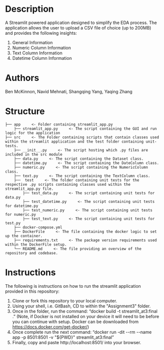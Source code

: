 # Description
A Streamlit powered application designed to simplify the EDA process. The application allows the user to upload a CSV file of choice (up to 200MB) and provides the following insights:
1) General Information
2) Numeric Column Information
3) Text Column Information
4) Datetime Column Information

# Authors
Ben McKinnon, Navid Mehnati, Shangqing Yang, Yaqing Zhang

# Structure
    ├── app     <- Folder containing streamlit_app.py
        ├── streamlit_app.py     <- The script containing the GUI and run logic for the application
    ├── src     <- The Folder containing scripts that contain classes used within the streamlit application and the test folder containing unit-tests.
        ├── __init__.py     <- The script hosting which .py files are included in the src module
        ├── data.py     <- The script containing the Dataset class.
        ├── datetime.py     <- The script containing the DateColumn class.
        ├── numeric.py     <- The script containing the NumericColumn class.
        ├── text.py     <- The script containing the TextColumn class.
        ├──  test     <- The folder containing unit tests for the respective .py scripts containing classes used within the streamlit_app.py file.
            ├── test_data.py     <- The script containing unit tests for data.py
            ├── test_datetime.py     <- The script containing unit tests for datetime.py
            ├── test_numeric.py     <- The script containing unit tests for numeric.py
            ├── test_text.py     <- The script containing unit tests for test.py
        ├── docker-compose.yml                     
        ├── DockerFile     <- The file containing the docker logic to set up the container.                        
        ├── requirements.txt     <- The package version requirements used within the DockerFile setup.
        └── README.md     <- The file providing an overview of the repository and codebase.

# Instructions
The following is instructions on how to run the streamlit application provided in this repository:
1) Clone or fork this repository to your local computer.
2) Using your shell, i.e. GitBash, CD to within the "Assignment3" folder.
3) Once in the folder, run the command:  “docker build -t streamlit_at3:final .” (Note, if Docker is not installed on your device it will need to be before you can continue with setup. Docker can be downloaded from https://docs.docker.com/get-docker/)
4) Once complete run the next command: “docker run -dit --rm --name app -p 8501:8501 -v "${PWD}"  streamlit_at3:final”
5) Finally, copy and paste http://localhost:8501/ into your browser.